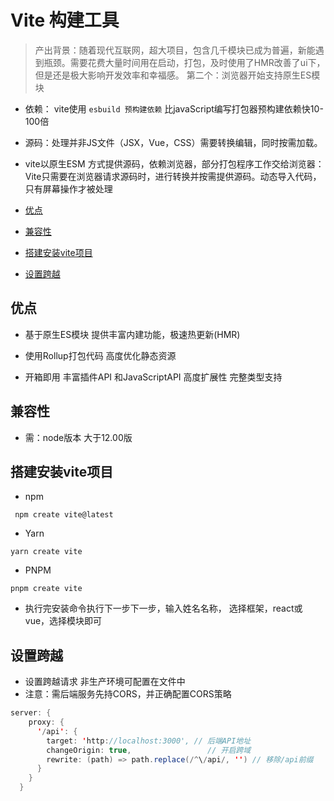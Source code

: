 # Vite 构建工具

> 产出背景：随着现代互联网，超大项目，包含几千模块已成为普遍，新能遇到瓶颈。需要花费大量时间用在启动，打包，及时使用了HMR改善了ui下，但是还是极大影响开发效率和幸福感。
第二个：浏览器开始支持原生ES模块

* 依赖： vite使用 `esbuild 预构建依赖` 比javaScript编写打包器预构建依赖快10-100倍

* 源码：处理并非JS文件（JSX，Vue，CSS）需要转换编辑，同时按需加载。
* vite以原生ESM 方式提供源码，依赖浏览器，部分打包程序工作交给浏览器：Vite只需要在浏览器请求源码时，进行转换并按需提供源码。动态导入代码，只有屏幕操作才被处理

* [优点](#优点)
* [兼容性](#兼容性)
* [搭建安装vite项目](#搭建安装vite项目)
* [设置跨越](#设置跨越)

## 优点
* 基于原生ES模块 提供丰富内建功能，极速热更新(HMR)

* 使用Rollup打包代码 高度优化静态资源
* 开箱即用 丰富插件API 和JavaScriptAPI 高度扩展性 完整类型支持

## 兼容性
* 需：node版本 大于12.00版

## 搭建安装vite项目
* npm
```
 npm create vite@latest
```
* Yarn
```
yarn create vite
```
* PNPM
```
pnpm create vite
```
* 执行完安装命令执行下一步下一步，输入姓名名称， 选择框架，react或vue，选择模块即可

## 设置跨越
* 设置跨越请求 非生产环境可配置在文件中
* 注意：需后端服务先持CORS，并正确配置CORS策略
```java
server: {  
    proxy: {  
      '/api': {  
        target: 'http://localhost:3000', // 后端API地址  
        changeOrigin: true,                 // 开启跨域  
        rewrite: (path) => path.replace(/^\/api/, '') // 移除/api前缀  
      }  
    }  
  }
```